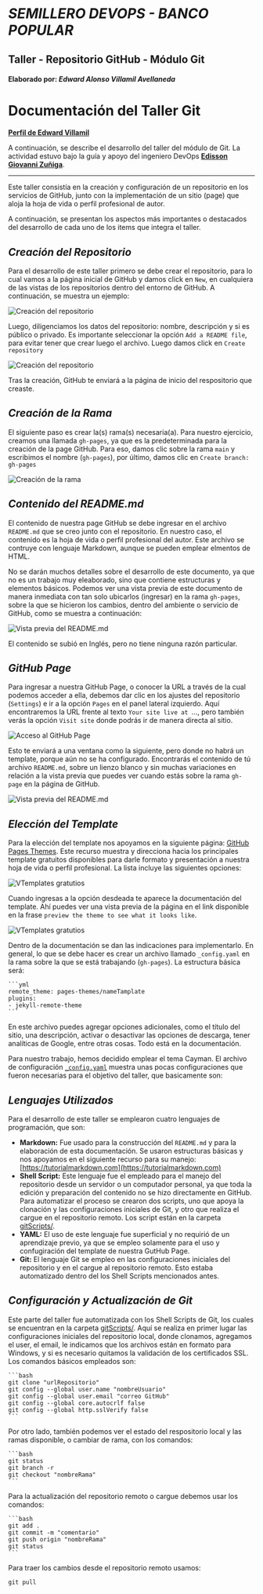 # ***SEMILLERO DEVOPS - BANCO POPULAR***
## **Taller - Repositorio GitHub - Módulo Git**
#### **Elaborado por:** *Edward Alonso Villamil Avellaneda*

# **Documentación del Taller Git**

[**Perfil de Edward Villamil**](https://eavillamila.github.io/Personal-Profile-Edward-Villamil/)

A continuación, se describe el desarrollo del taller del módulo de Git. La actividad estuvo bajo la guía y apoyo del ingeniero DevOps [**Edisson Giovanni Zuñiga**](https://giovanemere.github.io/Edisson-Giovanni-Z-Lopez/).

---------

Este taller consistía en la creación y configuración de un repositorio en los servicios de GitHub, junto con la implementación de un sitio (page) que aloja la hoja de vida o perfil profesional de autor.

A continuación, se presentan los aspectos más importantes o destacados del desarrollo de cada uno de los items que integra el taller.

## *Creación del Repositorio*

Para el desarrollo de este taller primero se debe crear el repositorio, para lo cual vamos a la página inicial de GitHub y damos click en `New`, en cualquiera de las vistas de los repositorios dentro del entorno de GitHub. A continuación, se muestra un ejemplo:

![Creación del repositorio](pictures/step1.jpg)

Luego, diligenciamos los datos del repositorio: nombre, descripción y si es público o privado. Es importante seleccionar la opción `Add a README file`, para evitar tener que crear luego el archivo. Luego damos click en `Create repository`

![Creación del repositorio](pictures/step2.jpg)

Tras la creación, GitHub te enviará a la página de inicio del respositorio que creaste. 

## *Creación de la Rama*

El siguiente paso es crear la(s) rama(s) necesaria(a). Para nuestro ejercicio, creamos una llamada `gh-pages`, ya que es la predeterminada para la creación de la page GitHub. Para eso, damos clic sobre la rama `main` y escribimos el nombre (`gh-pages`), por último, damos clic en `Create branch: gh-pages`

![Creación de la rama](pictures/step3.jpg)

## *Contenido del README.md*

El contenido de nuestra page GitHub se debe ingresar en el archivo `README.md` que se creo junto con el repositorio. En nuestro caso, el contenido es la hoja de vida o perfil profesional del autor. Este archivo se contruye con lenguaje Markdown, aunque se pueden emplear elmentos de HTML.

No se darán muchos detalles sobre el desarrollo de este documento, ya que no es un trabajo muy eleaborado, sino que contiene estructuras y elementos básicos. Podemos ver una vista previa de este documento de manera inmediata con tan solo ubicarlos (ingresar) en la rama `gh-pages`, sobre la que se hicieron los cambios, dentro del ambiente o servicio de GitHub, como se muestra a continuación:

![Vista previa del README.md](pictures/preview.jpg)

El contenido se subió en Inglés, pero no tiene ninguna razón particular.

## *GitHub Page*

Para ingresar a nuestra GitHub Page, o conocer la URL a través de la cual podemos acceder a ella, debemos dar clic en los ajustes del repositorio (`Settings`) e ir a la opción `Pages` en el panel lateral izquierdo. Aquí encontraremos la URL frente al texto `Your site live at `..., pero también verás la opción `Visit site` donde podrás ir de manera directa al sitio.

![Acceso al GitHub Page](pictures/step4.jpg)

Esto te enviará a una ventana como la siguiente, pero donde no habrá un template, porque aún no se ha configurado. Encontrarás el contenido de tú archivo `README.md`, sobre un lienzo blanco y sin muchas variaciones en relación a la vista previa que puedes ver cuando estás sobre la rama `gh-page` en la página de GitHub.

![Vista previa del README.md](pictures/step5.jpg)

## *Elección del Template*

Para la elección del template nos apoyamos en la siguiente página: [GitHub Pages Themes](https://pages.github.com/themes/). Este recurso muestra y direcciona hacia los principales template gratuitos disponibles para darle formato y presentación a nuestra hoja de vida o perfil profesional. La lista incluye las siguientes opciones:

![VTemplates gratutios](pictures/templates.jpg)

Cuando ingresas a la opción desdeada te aparece la documentación del template. Ahí puedes ver una vista previa de la página en el link disponible en la frase `preview the theme to see what it looks like`.

![VTemplates gratutios](pictures/docTemplate.jpg)

Dentro de la documentación se dan las indicaciones para implementarlo. En general, lo que se debe hacer es crear un archivo llamado `_config.yaml` en la rama sobre la que se está trabajando (`gh-pages`). La estructura básica será:

    ```yml
    remote_theme: pages-themes/nameTamplate
    plugins:
    - jekyll-remote-theme
    ```

En este archivo puedes agregar opciones adicionales, como el título del sitio, una descripción, activar o desactivar las opciones de descarga, tener analíticas de Google, entre otras cosas. Todo está en la documentación.

Para nuestro trabajo, hemos decidido emplear el tema Cayman. El archivo de configuración [`_config.yaml`](https://github.com/eavillamila/Personal-Profile-Edward-Villamil/blob/gh-pages/_config.yaml) muestra unas pocas configuraciones que fueron necesarias para el objetivo del taller, que basicamente son: 

## *Lenguajes Utilizados*

Para el desarrollo de este taller se emplearon cuatro lenguajes de programación, que son:

* **Markdown:** Fue usado para la construcción del `README.md` y para la elaboración de esta documentación. Se usaron estructuras básicas y nos apoyamos en el siguiente recurso para su manejo: [https://tutorialmarkdown.com](https://tutorialmarkdown.com)
* **Shell Script:** Este lenguaje fue el empleado para el manejo del repositorio desde un servidor o un computador personal, ya que toda la edición y preparación del contenido no se hizo directamente en GitHub. Para automatizar el proceso se crearon dos scripts, uno que apoya la clonación y las configuraciones iniciales de Git, y otro que realiza el cargue en el repositorio remoto. Los script están en la carpeta [gitScripts/](https://github.com/eavillamila/Personal-Profile-Edward-Villamil/tree/gh-pages/gitScripts).
* **YAML:** El uso de este lenguaje fue superficial y no requirió de un aprendizaje previo, ya que se empleo solamente para el uso y confugiración del template de nuestra GutHub Page.
* **Git:** El lenguaje Git se empleo en las configuraciones iniciales del repositorio y en el cargue al repositorio remoto. Esto estaba automatizado dentro del los Shell Scripts mencionados antes.



## *Configuración y Actualización de Git*

Este parte del taller fue automatizada con los Shell Scripts de Git, los cuales se encuentran en la carpeta [gitScripts/](https://github.com/eavillamila/Personal-Profile-Edward-Villamil/tree/gh-pages/gitScripts). Aquí se realiza en primer lugar las configuraciones iniciales del repositorio local, donde clonamos, agregamos el user, el email, le indicamos que los archivos están en formato para Windows, y si es necesario quitamos la validación de los certificados SSL. Los comandos básicos empleados son:

    ```bash
    git clone "urlRepositorio"
    git config --global user.name "nombreUsuario"
    git config --global user.email "correo GitHub"
    git config --global core.autocrlf false
    git config --global http.sslVerify false
    ```

Por otro lado, también podemos ver el estado del respositorio local y las ramas disponible, o cambiar de rama, con los comandos:

    ```bash
    git status
    git branch -r
    git checkout "nombreRama"
    ```
 
Para la actualización del repositorio remoto o cargue debemos usar los comandos:

    ```bash
    git add .
    git commit -m "comentario"
    git push origin "nombreRama"
    git status
    ```

Para traer los cambios desde el repositorio remoto usamos:

    git pull